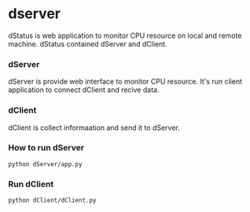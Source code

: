 
# dserver


dStatus is web application to monitor CPU resource on local and remote machine.
dStatus contained dServer and dClient.


### dServer

dServer is provide web interface to monitor CPU resource.
It's run client application to connect dClient and recive data. 

### dClient

dClient is collect informaation and send it to dServer.


### How to run dServer


```
python dServer/app.py
```


### Run dClient


```
python dClient/dClient.py
```
